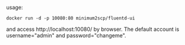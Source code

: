 usage:

```
docker run -d -p 10080:80 minimum2scp/fluentd-ui
```

and access http://localhost:10080/ by browser.
The default account is username="admin" and password="changeme".


